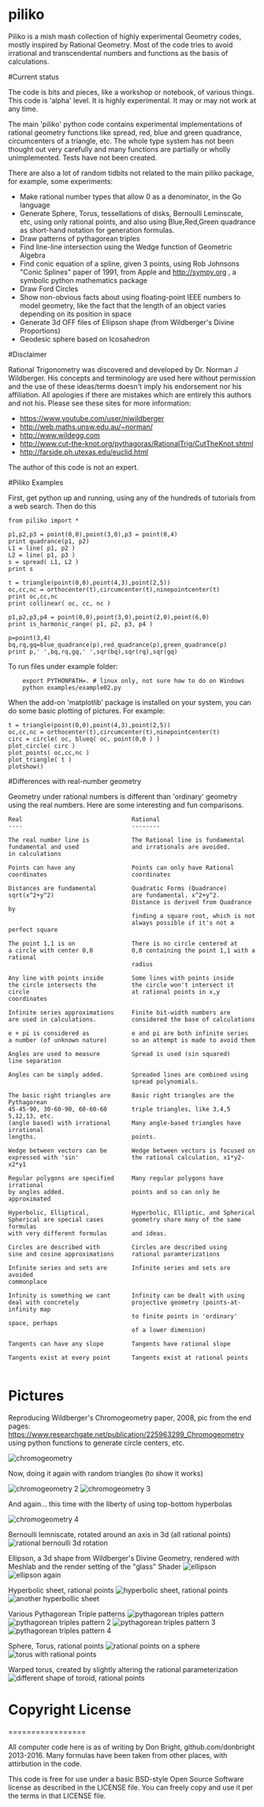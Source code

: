 piliko
======

Piliko is a mish mash collection of highly experimental Geometry codes, 
mostly inspired by Rational Geometry. Most of the code tries to avoid 
irrational and transcendental numbers and functions as the basis of 
calculations.

#Current status

The code is bits and pieces, like a workshop or notebook, of various things.
This code is 'alpha' level. It is highly experimental. It may or may not 
work at any time. 

The main 'piliko' python code contains experimental implementations of 
rational geometry functions like spread, red, blue and green quadrance, 
circumcenters of a triangle, etc. The whole type system has not been 
thought out very carefully and many functions are partially or wholly 
unimplemented. Tests have not been created.

There are also a lot of random tidbits not related to the main piliko 
package, for example, some experiments:

* Make rational number types that allow 0 as a denominator, in the Go language
* Generate Sphere, Torus, tessellations of disks, Bernoulli 
  Leminscate, etc, using only rational points, and also using Blue,Red,Green
  quadrance as short-hand notation for generation formulas.
* Draw patterns of pythagorean triples
* Find line-line intersection using the Wedge function of Geometric Algebra
* Find conic equation of a spline, given 3 points, using
 Rob Johnsons "Conic Splines" paper of 1991, from Apple
 and http://sympy.org , a symbolic python mathematics package
* Draw Ford Circles
* Show non-obvious facts about using floating-point IEEE numbers
 to model geometry, like the fact that the length of an object varies
 depending on its position in space
* Generate 3d OFF files of Ellipson shape (from Wildberger's Divine Proportions)
* Geodesic sphere based on Icosahedron

#Disclaimer 

Rational Trigonometry was discovered and developed by Dr. Norman J 
Wildberger. His concepts and terminology are used here without 
permission and the use of these ideas/terms doesn't imply his 
endorsement nor his affiliation. All apologies if there are mistakes
which are entirely this authors and not his. 
Please see these sites for more information:

* https://www.youtube.com/user/njwildberger
* http://web.maths.unsw.edu.au/~norman/
* http://www.wildegg.com
* http://www.cut-the-knot.org/pythagoras/RationalTrig/CutTheKnot.shtml
* http://farside.ph.utexas.edu/euclid.html

The author of this code is not an expert.

#Piliko Examples

First, get python up and running, using any of the hundreds of tutorials
from a web search. Then do this

	from piliko import *

	p1,p2,p3 = point(0,0),point(3,0),p3 = point(0,4)
	print quadrance(p1, p2)
	L1 = line( p1, p2 )
	L2 = line( p1, p3 )
	s = spread( L1, L2 )
	print s

	t = triangle(point(0,0),point(4,3),point(2,5))
	oc,cc,nc = orthocenter(t),circumcenter(t),ninepointcenter(t)
	print oc,cc,nc
	print collinear( oc, cc, nc )
	
	p1,p2,p3,p4 = point(0,0),point(3,0),point(2,0),point(6,0)
	print is_harmonic_range( p1, p2, p3, p4 )

	p=point(3,4)
	bq,rq,gq=blue_quadrance(p),red_quadrance(p),green_quadrance(p)
	print p,' ',bq,rq,gq,' ',sqr(bq),sqr(rq),sqr(gq)

To run files under example folder:

        export PYTHONPATH=. # linux only, not sure how to do on Windows
        python examples/example02.py

When the add-on 'matplotlib' package is installed on your system, you can do
some basic plotting of pictures. For example:

	t = triangle(point(0,0),point(4,3),point(2,5))
	oc,cc,nc = orthocenter(t),circumcenter(t),ninepointcenter(t)
	circ = circle( oc, blueq( oc, point(0,0 ) )
	plot_circle( circ )
	plot_points( oc,cc,nc )
	plot_triangle( t )
	plotshow()

#Differences with real-number geometry

Geometry under rational numbers is different than 'ordinary' geometry using
the real numbers. Here are some interesting and fun comparisons.

```
Real                               Rational
----                               --------

The real number line is            The Rational line is fundamental
fundamental and used               and irrationals are avoided.
in calculations

Points can have any                Points can only have Rational
coordinates                        coordinates

Distances are fundamental          Quadratic Forms (Quadrance)
sqrt(x^2+y^2)                      are fundamental. x^2+y^2.
                                   Distance is derived from Quadrance by 
                                   finding a square root, which is not
                                   always possible if it's not a perfect square

The point 1,1 is on                There is no circle centered at
a circle with center 0,0           0,0 containing the point 1,1 with a rational
                                   radius

Any line with points inside        Some lines with points inside
the circle intersects the          the circle won't intersect it
circle                             at rational points in x,y coordinates

Infinite series approximations     Finite bit-width numbers are 
are used in calculations.          considered the base of calculations

e + pi is considered as            e and pi are both infinite series
a number (of unknown nature)       so an attempt is made to avoid them

Angles are used to measure         Spread is used (sin squared)
line separation

Angles can be simply added.        Spreaded lines are combined using
                                   spread polynomials.

The basic right triangles are      Basic right triangles are the Pythagorean
45-45-90, 30-60-90, 60-60-60       triple triangles, like 3,4,5  5,12,13, etc. 
(angle based) with irrational      Many angle-based triangles have irrational 
lengths.                           points.

Wedge between vectors can be       Wedge between vectors is focused on
expressed with 'sin'               the rational calculation, x1*y2-x2*y1

Regular polygons are specified     Many regular polygons have irrational
by angles added.                   points and so can only be approximated

Hyperbolic, Elliptical,            Hyperbolic, Elliptic, and Spherical
Spherical are special cases        geometry share many of the same formulas
with very different formulas       and ideas.

Circles are described with         Circles are described using
sine and cosine approximations     rational paramterizations

Infinite series and sets are       Infinite series and sets are avoided
commonplace

Infinity is something we cant      Infinity can be dealt with using
deal with concretely               projective geometry (points-at-infinity map
                                   to finite points in 'ordinary' space, perhaps
                                   of a lower dimension)

Tangents can have any slope        Tangents have rational slope
                                   
Tangents exist at every point      Tangents exist at rational points


```

# Pictures

Reproducing Wildberger's Chromogeometry paper, 2008, pic from the end pages:
https://www.researchgate.net/publication/225963299_Chromogeometry
using python functions to generate circle centers, etc. 

![chromogeometry](pics/chromo.png)

Now, doing it again with random triangles (to show it works)

![chromogeometry 2](pics/figure_1.png)
![chromogeometry 3](pics/figure_2.png)

And again... this time with the liberty of using top-bottom hyperbolas

![chromogeometry 4](pics/figure_3.png)

Bernoulli lemniscate, rotated around an axis in 3d (all rational points)
![rational bernoulli 3d rotation](pics/dumbbell.png)

Ellipson, a 3d shape from Wildberger's Divine Geometry, rendered with
Meshlab and the render setting of the "glass" Shader
![ellipson](pics/ellipson2.png)
![ellipson again](pics/ellipson.png)

Hyperbolic sheet, rational points
![hyperbolic sheet, rational points](pics/fordhyp.png)
![another hyperbollic sheet](pics/hypsheet.png)

Various Pythagorean Triple patterns
![pythagorean triples pattern](pics/pythpattern9.png)
![pythagorean triples pattern 2](pics/pythpatterna.png)
![pythagorean triples pattern 3](pics/pythpatternb.png)
![pythagorean triples pattern 4](pics/pythpatternc.png)

Sphere, Torus, rational points
![rational points on a sphere](pics/sphere.png)
![torus with rational points](pics/torus.png)

Warped torus, created by slightly altering the rational parameterization
![different shape of toroid, rational points](pics/torusodd.png)

# Copyright License
=================

All computer code here is as of writing by Don Bright, 
github.com/donbright 2013-2016. Many formulas have been taken from other 
places, with attirbution in the code.

This code is free for use under a basic BSD-style Open Source Software 
license as described in the LICENSE file. You can freely copy and use it
per the terms in that LICENSE file.
